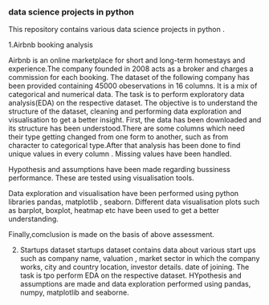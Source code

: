 ### data science projects in python


This repository contains various data science projects in python .

1.Airbnb booking analysis

Airbnb is an online marketplace for short and long-term homestays and experience.The company founded in 2008 acts as a broker and charges a commission for each booking. The dataset of the following company has been provided containing 45000 obeservations in 16 columns. It is a mix of categorical and numerical data. The task is to perform exploratory data analysis(EDA) on the respective dataset. The objective is to understand the structure of the dataset, cleaning and performing data exploration and visualisation to get a better insight. First, the data has been downloaded and its structure has been understood.There are some columns which need their type getting changed from one form to another, such as from character to categorical type.After that analysis has been done to find unique values in every column . Missing values have been handled.

Hypothesis and assumptions have been made regarding bussiness performance. These are tested using visualisation tools.

Data exploration and visualisation have been performed using python libraries pandas, matplotlib , seaborn. Different data visualisation plots such as barplot, boxplot, heatmap etc have been used to get a better understanding.

Finally,comclusion is made on the basis of above assessment.

2. Startups dataset
   startups dataset contains data about various start ups such as company name, valuation , market sector in which the company works,
   city and country location, investor details. date of joining. The task is tpo perform EDA on the respective dataset.
   HYpothesis and assumptions are made and data exploration performed using pandas, numpy, matplotlib and seaborne.
